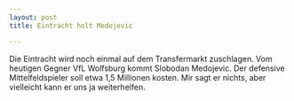 ```yaml
---
layout: post
title: Eintracht holt Medojevic

---
```


Die Eintracht wird noch einmal auf dem Transfermarkt zuschlagen. Vom heutigen Gegner VfL Wolfsburg kommt Slobodan Medojevic. Der defensive Mittelfeldspieler soll etwa 1,5 Millionen kosten. Mir sagt er nichts, aber vielleicht kann er uns ja weiterhelfen.


